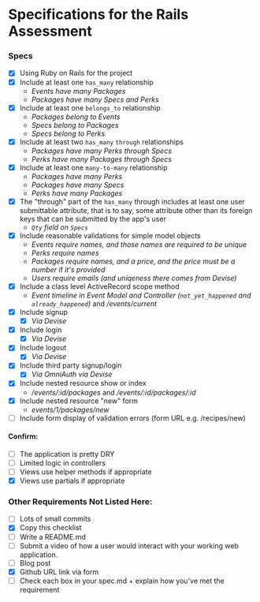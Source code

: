 # Specifications for the Rails Assessment

### Specs

- [x] Using Ruby on Rails for the project
- [x] Include at least one `has_many` relationship
  - _Events have many Packages_
  - _Packages have many Specs and Perks_
- [x] Include at least one `belongs_to` relationship
  - _Packages belong to Events_
  - _Specs belong to Packages_
  - _Specs belong to Perks_
- [x] Include at least two `has_many` `through` relationships
  - _Packages have many Perks through Specs_
  - _Perks have many Packages through Specs_
- [x] Include at least one `many-to-many` relationship
  - _Packages have many Perks_
  - _Packages have many Specs_
  - _Perks have many Packages_
- [x] The "through" part of the `has_many` through includes at least one user submittable attribute, that is to say, some attribute other than its foreign keys that can be submitted by the app's user
  - _`Qty` field on `Specs`_
- [x] Include reasonable validations for simple model objects
  - _Events require names, and those names are required to be unique_
  - _Perks require names_
  - _Packages require names, and a price, and the price must be a number_ if _it's provided_
  - _Users require emails (and uniqeness there comes from Devise)_
- [x] Include a class level ActiveRecord scope method
  - _Event timeline in Event Model and Controller (`not_yet_happened` and `already_happened`)_ and _/events/current_
- [x] Include signup
  - [x] _Via Devise_
- [x] Include login
  - [x] _Via Devise_
- [x] Include logout
  - [x] _Via Devise_
- [x] Include third party signup/login
  - [x] _Via OmniAuth via Devise_
- [x] Include nested resource show or index
  - _/events/:id/packages_ and _/events/:id/packages/:id_
- [x] Include nested resource "new" form
  - _events/1/packages/new_
- [ ] Include form display of validation errors (form URL e.g. /recipes/new)

#### Confirm:
- [ ] The application is pretty DRY
- [ ] Limited logic in controllers
- [ ] Views use helper methods if appropriate
- [x] Views use partials if appropriate

### Other Requirements Not Listed Here:
- [ ] Lots of small commits
- [x] Copy this checklist
- [ ] Write a README.md
- [ ] Submit a video of how a user would interact with your working web application.
- [ ] Blog post
- [x] Github URL link via form
- [ ] Check each box in your spec.md + explain how you've met the requirement
